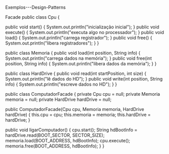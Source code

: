 Exemplos---Design-Patterns

Facade public class Cpu {

public void start() {
	System.out.println("inicialização inicial");
}
public void execute() {
	System.out.println("executa algo no processador");
}
public void load() {
	System.out.println("carrega registrador");
}
public void free() {
	System.out.println("libera registradores");
}
}

public class Memoria { public void load(int position, String info) { System.out.println("carrega dados na memória"); } public void free(int position, String info) { System.out.println("libera dados da memória"); } }

public class HardDrive { public void read(int startPosition, int size) { System.out.println("lê dados do HD"); } public void write(int position, String info) { System.out.println("escreve dados no HD"); } }

public class ComputadorFacade { private Cpu cpu = null; private Memoria memoria = null; private HardDrive hardDrive = null;

public ComputadorFacade(Cpu cpu,
				Memoria memoria,
				HardDrive hardDrive) {
	this.cpu = cpu;
	this.memoria = memoria;
	this.hardDrive = hardDrive;
}

public void ligarComputador() {
	cpu.start();
	String hdBootInfo = hardDrive.read(BOOT_SECTOR, SECTOR_SIZE);
	memoria.load(BOOT_ADDRESS, hdBootInfo);
	cpu.execute();
	memoria.free(BOOT_ADDRESS, hdBootInfo);
}
}
